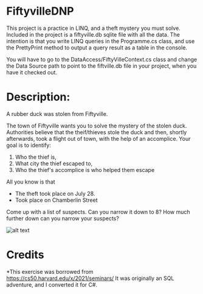 # FiftyvilleDNP

This project is a practice in LINQ, and a theft mystery you must solve.
Included in the project is a fiftyville.db sqlite file with all the data.
The intention is that you write LINQ queries in the Programme.cs class, and use the PrettyPrint method to output a query result as a table in the console.

You will have to go to the DataAccess/FiftyVilleContext.cs class and change the Data Source path to point to the fiftville.db file in your project, when you have it checked out.

# Description:

A rubber duck was stolen from Fiftyville.

The town of Fiftyville wants you to solve the mystery of the stolen duck.
Authorities believe that the theif/thieves stole the duck and then, shortly afterwards, took a flight out of town, with the help of an accomplice. 
Your goal is to identify:

1) Who the thief is,
2) What city the thief escaped to,
3) Who the thief's accomplice is who helped them escape

All you know is that 
- The theft took place on July 28.
- Took place on Chamberlin Street

Come up with a list of suspects. Can you narrow it down to 8? How much further down can you narrow your suspects?

![alt text](https://www.google.com/url?sa=i&url=https%3A%2F%2Ftheconversation.com%2Fsherlock-holmes-and-the-case-of-toxic-masculinity-what-is-behind-the-detectives-appeal-149561&psig=AOvVaw1PsA5up7eKYP6BLhXUCC3s&ust=1615828328280000&source=images&cd=vfe&ved=0CAIQjRxqFwoTCMjFofSjsO8CFQAAAAAdAAAAABAD)


# Credits
*This exercise was borrowed from https://cs50.harvard.edu/x/2021/seminars/
It was originally an SQL adventure, and I converted it for C#.
